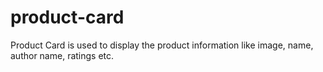 # product-card
Product Card is used to display the product information like image, name, author name, ratings etc.
